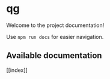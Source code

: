 # qg

Welcome to the project documentation!

Use `npm run docs` for easier navigation.

## Available documentation

[[index]]
